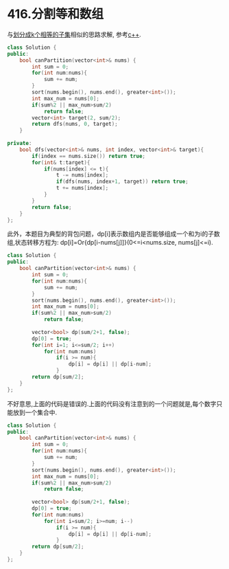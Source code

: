 # 416.分割等和数组

与[划分成k个相等的子集](https://leetcode-cn.com/problems/partition-to-k-equal-sum-subsets/)相似的思路求解,
参考[c++](./DynamicPlanning/698_canPartitionKSubsets.md).

```cpp
class Solution {
public:
    bool canPartition(vector<int>& nums) {
        int sum = 0;
        for(int num:nums){
            sum += num;
        }
        sort(nums.begin(), nums.end(), greater<int>());
        int max_num = nums[0];
        if(sum%2 || max_num>sum/2)
            return false;
        vector<int> target(2, sum/2);
        return dfs(nums, 0, target);
    }
    
private:
    bool dfs(vector<int>& nums, int index, vector<int>& target){
        if(index == nums.size()) return true;
        for(int& t:target){
            if(nums[index] <= t){
                t -= nums[index];
                if(dfs(nums, index+1, target)) return true;
                t += nums[index];
            }
        }
        return false;
    }
};
```

此外，本题目为典型的背包问题，dp[i]表示数组内是否能够组成一个和为i的子数组,状态转移方程为:
dp[i]=Or{dp[i-nums[j]]}(0<=i<nums.size, nums[j]<=i).

```cpp
class Solution {
public:
    bool canPartition(vector<int>& nums) {
        int sum = 0;
        for(int num:nums){
            sum += num;
        }
        sort(nums.begin(), nums.end(), greater<int>());
        int max_num = nums[0];
        if(sum%2 || max_num>sum/2)
            return false;
        
        vector<bool> dp(sum/2+1, false);
        dp[0] = true;
        for(int i=1; i<=sum/2; i++)
            for(int num:nums)
                if(i >= num){
                    dp[i] = dp[i] || dp[i-num];
                }
        return dp[sum/2];
    }
};
```

不好意思,上面的代码是错误的.上面的代码没有注意到的一个问题就是,每个数字只能放到一个集合中.


```cpp
class Solution {
public:
    bool canPartition(vector<int>& nums) {
        int sum = 0;
        for(int num:nums){
            sum += num;
        }
        sort(nums.begin(), nums.end(), greater<int>());
        int max_num = nums[0];
        if(sum%2 || max_num>sum/2)
            return false;
        
        vector<bool> dp(sum/2+1, false);
        dp[0] = true;
        for(int num:nums)
            for(int i=sum/2; i>=num; i--)
                if(i >= num){
                    dp[i] = dp[i] || dp[i-num];
                }
        return dp[sum/2];
    }
};
```
